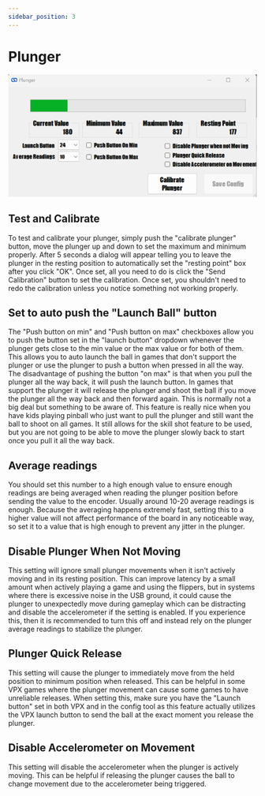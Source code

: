 ```yaml
---
sidebar_position: 3
---
```


# Plunger

![image](./img/plunger.png)

## Test and Calibrate

To test and calibrate your plunger, simply push the "calibrate plunger" button, move the plunger up and down to set the maximum and minimum properly. After 5 seconds a dialog will appear telling you to leave the plunger in the resting position to automatically set the "resting point" box after you click "OK". Once set, all you need to do is click the "Send Calibration" button to set the calibration. Once set, you shouldn't need to redo the calibration unless you notice something not working properly.

## Set to auto push the "Launch Ball" button

The "Push button on min" and "Push button on max" checkboxes allow you to push the button set in the "launch button" dropdown whenever the plunger gets close to the min value or the max value or for both of them. This allows you to auto launch the ball in games that don't support the plunger or use the plunger to push a button when pressed in all the way. The disadvantage of pushing the button "on max" is that when you pull the plunger all the way back, it will push the launch button. In games that support the plunger it will release the plunger and shoot the ball if you move the plunger all the way back and then forward again. This is normally not a big deal but something to be aware of. This feature is really nice when you have kids playing pinball who just want to pull the plunger and still want the ball to shoot on all games. It still allows for the skill shot feature to be used, but you are not going to be able to move the plunger slowly back to start once you pull it all the way back.

## Average readings

You should set this number to a high enough value to ensure enough readings are being averaged when reading the plunger position before sending the value to the encoder. Usually around 10-20 average readings is enough. Because the averaging happens extremely fast, setting this to a higher value will not affect performance of the board in any noticeable way, so set it to a value that is high enough to prevent any jitter in the plunger.

## Disable Plunger When Not Moving

This setting will ignore small plunger movements when it isn't actively moving and in its resting position. This can improve latency by a small amount when actively playing a game and using the flippers, but in systems where there is excessive noise in the USB ground, it could cause the plunger to unexpectedly move during gameplay which can be distracting and disable the accelerometer if the setting is enabled. If you experience this, then it is recommended to turn this off and instead rely on the plunger average readings to stabilize the plunger.

## Plunger Quick Release

This setting will cause the plunger to immediately move from the held position to minimum position when released. This can be helpful in some VPX games where the plunger movement can cause some games to have unreliable releases. When setting this, make sure you have the "Launch button" set in both VPX and in the config tool as this feature actually utilizes the VPX launch button to send the ball at the exact moment you release the plunger.

## Disable Accelerometer on Movement

This setting will disable the accelerometer when the plunger is actively moving. This can be helpful if releasing the plunger causes the ball to change movement due to the accelerometer being triggered.